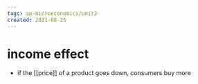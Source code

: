 ```yaml
---
tags: ap-microeconomics/unit2 
created: 2021-08-25
---
```


# income effect

- if the [[price]] of a product goes down, consumers buy more 
